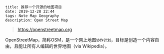 ```
title: 推荐一个开源的地图项目
date: 2019-12-28 22:44
tags: Note Map Geography
description: Open Street Map
```

> https://openstreetmap.org

OpenStreetMap，简称OSM，是一个网上地图`协作计划`，目标是创造一个内容自由，且能让所有人编辑的世界地图（via Wikipedia）。
